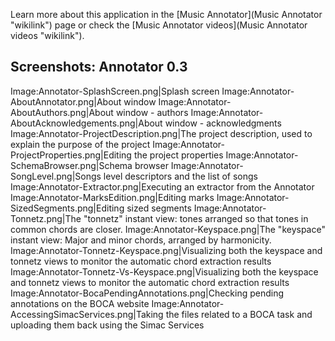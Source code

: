 Learn more about this application in the [Music Annotator](Music Annotator "wikilink") page or check the [Music Annotator videos](Music Annotator videos "wikilink").

Screenshots: Annotator 0.3
--------------------------

Image:Annotator-SplashScreen.png|Splash screen Image:Annotator-AboutAnnotator.png|About window Image:Annotator-AboutAuthors.png|About window - authors Image:Annotator-AboutAcknowledgements.png|About window - acknowledgments Image:Annotator-ProjectDescription.png|The project description, used to explain the purpose of the project Image:Annotator-ProjectProperties.png|Editing the project properties Image:Annotator-SchemaBrowser.png|Schema browser Image:Annotator-SongLevel.png|Songs level descriptors and the list of songs Image:Annotator-Extractor.png|Executing an extractor from the Annotator Image:Annotator-MarksEdition.png|Editing marks Image:Annotator-SizedSegments.png|Editing sized segments Image:Annotator-Tonnetz.png|The "tonnetz" instant view: tones arranged so that tones in common chords are closer. Image:Annotator-Keyspace.png|The "keyspace" instant view: Major and minor chords, arranged by harmonicity. Image:Annotator-Tonnetz-Keyspace.png|Visualizing both the keyspace and tonnetz views to monitor the automatic chord extraction results Image:Annotator-Tonnetz-Vs-Keyspace.png|Visualizing both the keyspace and tonnetz views to monitor the automatic chord extraction results Image:Annotator-BocaPendingAnnotations.png|Checking pending annotations on the BOCA website Image:Annotator-AccessingSimacServices.png|Taking the files related to a BOCA task and uploading them back using the Simac Services
